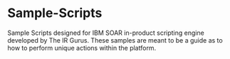 # Sample-Scripts
 Sample Scripts designed for IBM SOAR in-product scripting engine developed by The IR Gurus. These samples are meant to be a guide as to how to perform unique actions within the platform.
